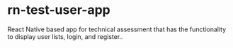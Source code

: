 # rn-test-user-app
React Native based app for technical assessment that has the functionality to display user lists, login, and register..
